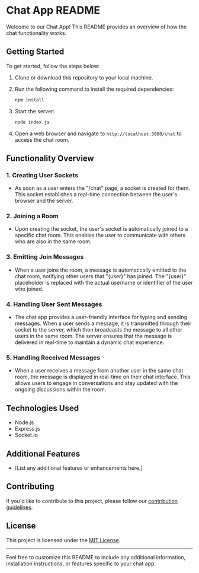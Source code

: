 
# Chat App README

Welcome to our Chat App! This README provides an overview of how the chat functionality works.

## Getting Started

To get started, follow the steps below:

1. Clone or download this repository to your local machine.

2. Run the following command to install the required dependencies:

   ```bash
   npm install
   ```

3. Start the server:

   ```bash
   node index.js
   ```

4. Open a web browser and navigate to `http://localhost:3000/chat` to access the chat room.

## Functionality Overview

### 1. Creating User Sockets

- As soon as a user enters the "/chat" page, a socket is created for them. This socket establishes a real-time connection between the user's browser and the server.

### 2. Joining a Room

- Upon creating the socket, the user's socket is automatically joined to a specific chat room. This enables the user to communicate with others who are also in the same room.

### 3. Emitting Join Messages

- When a user joins the room, a message is automatically emitted to the chat room, notifying other users that "{user}" has joined. The "{user}" placeholder is replaced with the actual username or identifier of the user who joined.

### 4. Handling User Sent Messages

- The chat app provides a user-friendly interface for typing and sending messages. When a user sends a message, it is transmitted through their socket to the server, which then broadcasts the message to all other users in the same room. The server ensures that the message is delivered in real-time to maintain a dynamic chat experience.

### 5. Handling Received Messages

- When a user receives a message from another user in the same chat room, the message is displayed in real-time on their chat interface. This allows users to engage in conversations and stay updated with the ongoing discussions within the room.

## Technologies Used

- Node.js
- Express.js
- Socket.io

## Additional Features

- [List any additional features or enhancements here.]

## Contributing

If you'd like to contribute to this project, please follow our [contribution guidelines](CONTRIBUTING.md).

## License

This project is licensed under the [MIT License](LICENSE).

---

Feel free to customize this README to include any additional information, installation instructions, or features specific to your chat app.
